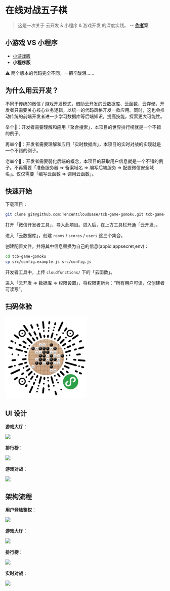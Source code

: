 # 在线对战五子棋

> 这是一次关于 云开发 & 小程序 & 游戏开发 的深度实践。
> -- **[作者](https://github.com/TencentCloudBase/tcb-game-gomoku)案**

## 小游戏 VS 小程序

- [小游戏版](https://github.com/TencentCloudBase/tcb-game-gomoku/)
- **小程序版**

⚠️ 两个版本的代码完全不同，一把辛酸泪......

## 为什么用云开发？

不同于传统的微信 / 游戏开发模式，借助云开发的云数据库、云函数、云存储，开发者只需要关心核心业务逻辑，以统一的代码风格开发一款应用。同时，这也会推动传统的前端开发者进一步学习数据库等后端知识，提高技能，探索更大可能性。

举个🌰：开发者需要理解和应用「聚合搜索」，本项目的世界排行榜就是一个不错的例子。

再举个🌰：开发者需要理解和应用「实时数据库」，本项目的实时对战的实现就是一个不错的例子。

老举个🌰：开发者需要弱化后端的概念，本项目的获取用户信息就是一个不错的例子。不再需要「准备服务器 => 备案域名 => 编写后端服务 => 配置微信安全域名」。仅仅需要「编写云函数 => 调用云函数」。

## 快速开始

下载项目：

```bash
git clone git@github.com:TencentCloudBase/tcb-game-gomoku.git tcb-game-gomoku
```

打开「微信开发者工具」，导入此项目。进入后，在上方工具栏开通「云开发」。

进入「云数据库」，创建 `rooms` / `scores` / `users` 这三个集合。

创建配置文件，并将其中信息替换为自己的信息(appid,appsecret,env)：

```bash
cd tcb-game-gomoku
cp src/config.example.js src/config.js
```

开发者工具中，上传 `cloudfunctions/` 下的「云函数」。

进入「云开发 => 数据库 => 权限设置」，将权限更新为：“所有用户可读，仅创建者可读写”。

## 扫码体验

![](./static/qrcode.jpg)

## UI 设计

**游戏大厅**：

![](./static/UI/游戏大厅.png)

**排行榜**：

![](./static/UI/排行榜.png)

**游戏对战**：

![](./static/UI/游戏对战.png)

## 架构流程

**用户登陆鉴权**：

![](./static/架构图/用户登陆鉴权.jpg)

**游戏大厅**：

![](./static/架构图/游戏大厅.jpg)

**排行榜**：

![](./static/架构图/排行榜.jpg)

**实时对战**：

![](./static/架构图/实时对战.jpg)
